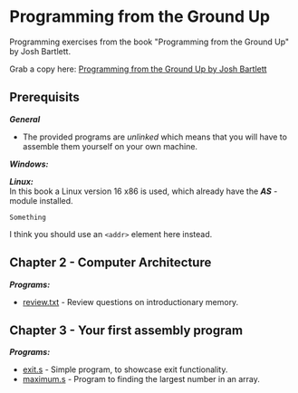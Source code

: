 # Programming from the Ground Up 
Programming exercises from the book "Programming from the Ground Up" by Josh Bartlett.

Grab a copy here: 
[Programming from the Ground Up by Josh Bartlett](https://download-mirror.savannah.gnu.org/releases/pgubook/ProgrammingGroundUp-1-0-booksize.pdf)

## Prerequisits
_**General**_
* The provided programs are _unlinked_ which means that you will have to assemble them yourself on your own machine.

_**Windows:**_

_**Linux:**_ <br>
In this book a Linux version 16 x86 is used, which already have the _**AS**_ -module installed. 


    Something
    
I think you should use an
`<addr>` element here instead.

## Chapter 2 - Computer Architecture
_**Programs:**_
*	[review.txt](https://github.com/Eqliphex/programming-from-the-ground-up/blob/master/ch02%20-%20Computer_Architecture/review.txt)  -  Review questions on introductionary memory. 


## Chapter 3 - Your first assembly program
_**Programs:**_
*	[exit.s](https://github.com/Eqliphex/programming-from-the-ground-up/blob/master/ch03%20-%20Your_First_Programs/exit.s)  -  Simple program, to showcase exit functionality.
*	[maximum.s](https://github.com/Eqliphex/programming-from-the-ground-up/blob/master/ch03%20-%20Your_First_Programs/maximum.s)  -  Program to finding the largest number in an array. 
